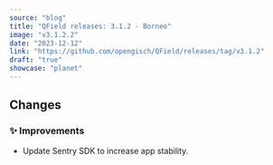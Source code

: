 ```yaml
---
source: "blog"
title: "QField releases: 3.1.2 - Borneo"
image: "v3.1.2.2"
date: "2023-12-12"
link: "https://github.com/opengisch/QField/releases/tag/v3.1.2"
draft: "true"
showcase: "planet"
---
```


<h2>Changes</h2>
<h3>✨ Improvements</h3>
<ul>
<li>Update Sentry SDK to increase app stability.</li>
</ul>
